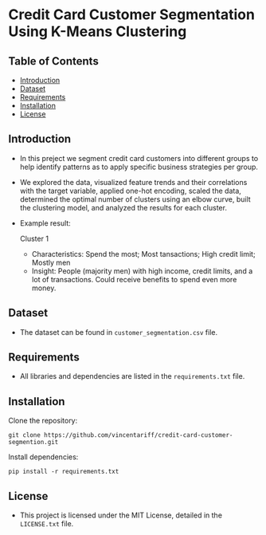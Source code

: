 # Credit Card Customer Segmentation Using K-Means Clustering

## Table of Contents

* [Introduction](https://github.com/vincentariff/credit-card-customer-segmention#introduction)
* [Dataset](https://github.com/vincentariff/credit-card-customer-segmention#dataset)
* [Requirements](https://github.com/vincentariff/credit-card-customer-segmention#requirements)
* [Installation](https://github.com/vincentariff/credit-card-customer-segmention#installation)
* [License](https://github.com/vincentariff/credit-card-customer-segmention#license)

## Introduction

* In this preject we segment credit card customers into different groups to help identify patterns as to apply specific business strategies per group.

* We explored the data, visualized feature trends and their correlations with the target variable, applied one-hot encoding, scaled the data, determined the optimal number of clusters using an elbow curve, built the clustering model, and analyzed the results for each cluster.

* Example result:
  
  Cluster 1 
  * Characteristics: Spend the most; Most tansactions; High credit limit; Mostly men
  * Insight: People (majority men) with high income, credit limits, and a lot of transactions. Could receive benefits to spend even more money.

## Dataset

* The dataset can be found in `customer_segmentation.csv` file.

## Requirements

* All libraries and dependencies are listed in the `requirements.txt` file.

## Installation

Clone the repository:
 ```
git clone https://github.com/vincentariff/credit-card-customer-segmention.git
```

Install dependencies:
```
pip install -r requirements.txt
```

## License

* This project is licensed under the MIT License, detailed in the `LICENSE.txt` file.
